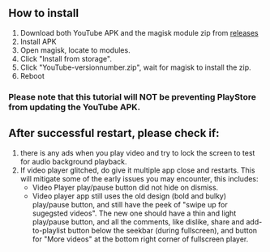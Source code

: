 ## How to install
1. Download both YouTube APK and the magisk module zip from [releases](../../releases)
2. Install APK
3. Open magisk, locate to modules.
4. Click "Install from storage".
5. Click "YouTube-versionnumber.zip", wait for magisk to install the zip.
6. Reboot

### Please note that this tutorial will NOT be preventing PlayStore from updating the YouTube APK.

## After successful restart, please check if:
1. there is any ads when you play video and try to lock the screen to test for audio background playback.
2. If video player glitched, do give it multiple app close and restarts. This will mitigate some of the early issues you may encounter, this includes:
    * Video Player play/pause button did not hide on dismiss.
    * Video player app still uses the old design (bold and bulky) play/pause button, and still have the peek of "swipe up for sugegsted videos". The new one should have a thin and light play/pause button, and all the comments, like dislike, share and add-to-playlist button below the seekbar (during fullscreen), and button for "More videos" at the bottom right corner of fullscreen player.
